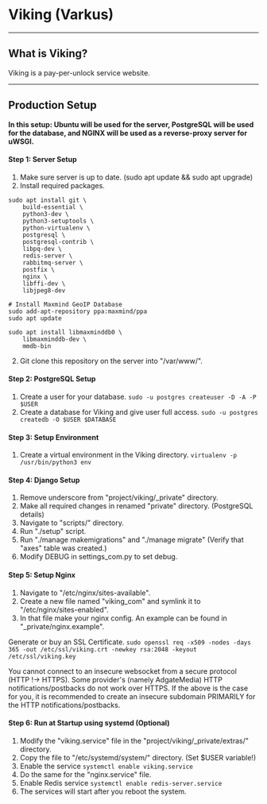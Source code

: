 # Viking (Varkus)
----
## What is Viking?
Viking is a pay-per-unlock service website.

----

## Production Setup
**In this setup: Ubuntu will be used for the server, PostgreSQL will be used for the database, and NGINX will be used as a reverse-proxy server for uWSGI.**

#### Step 1: Server Setup
1. Make sure server is up to date. (sudo apt update && sudo apt upgrade)
2. Install required packages.
```
sudo apt install git \
	build-essential \
	python3-dev \
	python3-setuptools \
	python-virtualenv \
	postgresql \
	postgresql-contrib \
	libpq-dev \
	redis-server \
	rabbitmq-server \
	postfix \
	nginx \
	libffi-dev \
	libjpeg8-dev

# Install Maxmind GeoIP Database
sudo add-apt-repository ppa:maxmind/ppa
sudo apt update

sudo apt install libmaxminddb0 \
	libmaxminddb-dev \
	mmdb-bin
```
2. Git clone this repository on the server into "/var/www/".

#### Step 2: PostgreSQL Setup
1. Create a user for your database. ```sudo -u postgres createuser -D -A -P $USER```
2. Create a database for Viking and give user full access. ```sudo -u postgres createdb -O $USER $DATABASE```

#### Step 3: Setup Environment
1. Create a virtual environment in the Viking directory. ```virtualenv -p /usr/bin/python3 env```

#### Step 4: Django Setup
1. Remove underscore from "project/viking/\_private" directory.
2. Make all required changes in renamed "private" directory. (PostgreSQL details)
3. Navigate to "scripts/" directory.
4. Run "./setup" script.
5. Run "./manage makemigrations" and "./manage migrate" (Verify that "axes" table was created.)
6. Modify DEBUG in settings_com.py to set debug.

#### Step 5: Setup Nginx
1. Navigate to "/etc/nginx/sites-available".
2. Create a new file named "viking_com" and symlink it to "/etc/nginx/sites-enabled".
3. In that file make your nginx config. An example can be found in "\_private/nginx.example".

Generate or buy an SSL Certificate. ```sudo openssl req -x509 -nodes -days 365 -out /etc/ssl/viking.crt -newkey rsa:2048 -keyout /etc/ssl/viking.key```

You cannot connect to an insecure websocket from a secure protocol (HTTP !-> HTTPS).
Some provider's (namely AdgateMedia) HTTP notifications/postbacks do not work over HTTPS.
If the above is the case for you, it is recommended to create an insecure subdomain
PRIMARILY for the HTTP notifications/postbacks.

#### Step 6: Run at Startup using systemd (Optional)
1. Modify the "viking.service" file in the "project/viking/\_private/extras/" directory.
2. Copy the file to "/etc/systemd/system/" directory. (Set $USER variable!)
3. Enable the service ```systemctl enable viking.service```
4. Do the same for the "nginx.service" file.
5. Enable Redis service ```systemctl enable redis-server.service```
6. The services will start after you reboot the system.
